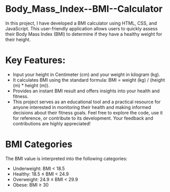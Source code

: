 # Body_Mass_Index--BMI--Calculator
In this project, I have developed a BMI calculator using HTML, CSS, and JavaScript. This user-friendly application allows users to quickly assess their Body Mass Index (BMI) to determine if they have a healthy weight for their height.

# Key Features:

- Input your height in Centimeter (cm) and your weight in kilogram (kg).
- It calculates BMI using the standard formula: BMI = weight (kg) / (height (m) * height (m)).
- Provides an instant BMI result and offers insights into your health and fitness.
- This project serves as an educational tool and a practical resource for anyone interested in monitoring their health and making informed decisions about their fitness goals. Feel free to explore the code, use it for reference, or contribute to its development. Your feedback and contributions are highly appreciated!

# BMI Categories
The BMI value is interpreted into the following categories:

- Underweight: BMI < 18.5
- Healthy: 18.5 ≤ BMI < 24.9
- Overweight: 24.9 ≤ BMI < 29.9
- Obese: BMI ≥ 30
